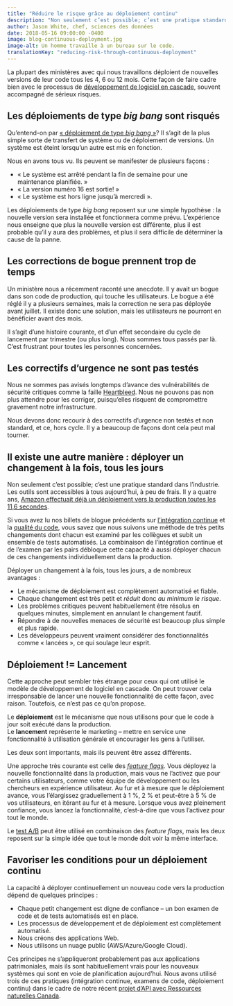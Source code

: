 ```yaml
---
title: "Réduire le risque grâce au déploiement continu"
description: "Non seulement c’est possible; c’est une pratique standard dans l’industrie. Les outils sont accessibles à tous aujourd’hui, à peu de frais."
author: Jason White, chef, sciences des données
date: 2018-05-16 09:00:00 -0400
image: blog-continuous-deployment.jpg
image-alt: Un homme travaille à un bureau sur le code.
translationKey: "reducing-risk-through-continuous-deployment"
---
```

La plupart des ministères avec qui nous travaillons déploient de nouvelles versions de leur code tous les 4, 6 ou 12 mois. Cette façon de faire cadre bien avec le processus de [développement de logiciel en cascade](https://cyclededeveloppementdunlogiciel.wordpress.com/le-modele-en-cascade/), souvent accompagné de sérieux risques. 

## Les déploiements de type *big bang* sont risqués

Qu’entend-on par [«&nbsp;déploiement de type *big bang*&nbsp;»](https://www.akuiteo.com/blog/les-strategies-de-deploiement-dun-logiciel-erp)? Il s’agit de la plus simple sorte de transfert de système ou de déploiement de versions. Un système est éteint lorsqu’un autre est mis en fonction. 

Nous en avons tous vu. Ils peuvent se manifester de plusieurs façons :
* «&nbsp;Le système est arrêté pendant la fin de semaine pour une maintenance planifiée.&nbsp;»
* «&nbsp;La version numéro 16 est sortie!&nbsp;»
* «&nbsp;Le système est hors ligne jusqu’à mercredi&nbsp;».

Les déploiements de type *big bang* reposent sur une simple hypothèse&nbsp;:&nbsp;la nouvelle version sera installée et fonctionnera comme prévu. L’expérience nous enseigne que plus la nouvelle version est différente, plus il est probable qu’il y aura des problèmes, et plus il sera difficile de déterminer la cause de la panne.

## Les corrections de bogue prennent trop de temps

Un ministère nous a récemment raconté une anecdote. Il y avait un bogue dans son code de production, qui touche les utilisateurs. Le bogue a été réglé il y a plusieurs semaines, mais la correction ne sera pas déployée avant juillet. Il existe donc une solution, mais les utilisateurs ne pourront en bénéficier avant des mois.

Il s’agit d’une histoire courante, et d’un effet secondaire du cycle de lancement par trimestre (ou plus long). Nous sommes tous passés par là. C’est frustrant pour toutes les personnes concernées.

## Les correctifs d’urgence ne sont pas testés

Nous ne sommes pas avisés longtemps d’avance des vulnérabilités de sécurité critiques comme la faille [Heartbleed](https://fr.wikipedia.org/wiki/Heartbleed/). Nous ne pouvons pas non plus attendre pour les corriger, puisqu’elles risquent de compromettre gravement notre infrastructure.

Nous devons donc recourir à des correctifs d’urgence non testés et non standard, et ce, hors cycle. Il y a beaucoup de façons dont cela peut mal tourner.

## Il existe une autre manière&nbsp;:&nbsp;déployer un changement à la fois, tous les jours

Non seulement c’est possible; c’est une pratique standard dans l’industrie. Les outils sont accessibles à tous aujourd’hui, à peu de frais. Il y a quatre ans, [Amazon effectuait déjà un déploiement vers la production toutes les 11,6&nbsp;secondes](http://joshuaseiden.com/blog/2013/12/amazon-deploys-to-production-every-11-6-seconds/).

Si vous avez lu nos billets de blogue précédents sur [l’intégration continue](https://numerique.canada.ca/2018/03/26/les-tests-automatises/) et la [qualité du code](https://numerique.canada.ca/2018/04/24/coder-une-activite-dequipe/), vous savez que nous suivons une méthode de très petits changements dont chacun est examiné par les collègues et subit un ensemble de tests automatisés. La combinaison de l’intégration continue et de l’examen par les pairs débloque cette capacité à aussi déployer chacun de ces changements individuellement dans la production.

Déployer un changement à la fois, tous les jours, a de nombreux avantages&nbsp;:
* Le mécanisme de déploiement est complètement automatisé et fiable.
* Chaque changement est très petit et *réduit* donc *au minimum le risque*.
* Les problèmes critiques peuvent habituellement être résolus en quelques minutes, simplement en annulant le changement fautif.
* Répondre à de nouvelles menaces de sécurité est beaucoup plus simple et plus rapide.
* Les développeurs peuvent vraiment considérer des fonctionnalités comme « lancées », ce qui soulage leur esprit.

## Déploiement&nbsp;!=&nbsp;Lancement

Cette approche peut sembler très étrange pour ceux qui ont utilisé le modèle de développement de logiciel en cascade. On peut trouver cela irresponsable de lancer une nouvelle fonctionnalité de cette façon, avec raison. Toutefois, ce n’est pas ce qu’on propose.

Le **déploiement** est le mécanisme que nous utilisons pour que le code à jour soit exécuté dans la production.  
Le **lancement** représente le marketing – mettre en service une fonctionnalité à utilisation générale et encourager les gens à l’utiliser.

Les deux sont importants, mais ils peuvent être assez différents.

Une approche très courante est celle des [*feature flags*](https://blog.octo.com/feature-flipping/). Vous déployez la nouvelle fonctionnalité dans la production, mais vous ne l’activez que pour certains utilisateurs, comme votre équipe de développement ou les chercheurs en expérience utilisateur. Au fur et à mesure que le déploiement avance, vous l’élargissez graduellement à 1&nbsp;%, 2&nbsp;% et peut-être à 5&nbsp;% de vos utilisateurs, en itérant au fur et à mesure. Lorsque vous avez pleinement confiance, vous lancez la fonctionnalité, c’est-à-dire que vous l’activez pour tout le monde.

Le [test A/B](https://fr.wikipedia.org/wiki/Test_A/B/) peut être utilisé en combinaison des *feature flags*, mais les deux reposent sur la simple idée que tout le monde doit voir la même interface.

## Favoriser les conditions pour un déploiement continu

La capacité à déployer continuellement un nouveau code vers la production dépend de quelques principes&nbsp;:
* Chaque petit changement est digne de confiance – un bon examen de code et de tests automatisés est en place.
* Les processus de développement et de déploiement est complètement automatisé.
* Nous créons des applications Web.
* Nous utilisons un nuage public (AWS/Azure/Google Cloud).

Ces principes ne s’appliqueront probablement pas aux applications patrimoniales, mais ils sont habituellement vrais pour les nouveaux systèmes qui sont en voie de planification aujourd’hui. Nous avons utilisé trois de ces pratiques (intégration continue, examens de code, déploiement continu) dans le cadre de notre récent [projet d’API avec Ressources naturelles Canada](https://github.com/cds-snc/nrcan-energuide-api-poc/).

